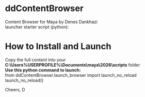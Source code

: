 # ddContentBrowser<br/>
Content Browser for Maya by Denes Dankhazi<br/>
launcher starter script (python): <br/>
# How to Install and Launch<br/>
Copy the full content into your **C:\Users\%USERPROFILE%\Documents\maya\2026\scripts** folder<br/>
**Use this python command to launch:**<br/>
from ddContentBrowser.launch_browser import launch_no_reload<br/>
launch_no_reload()

Cheers, D
